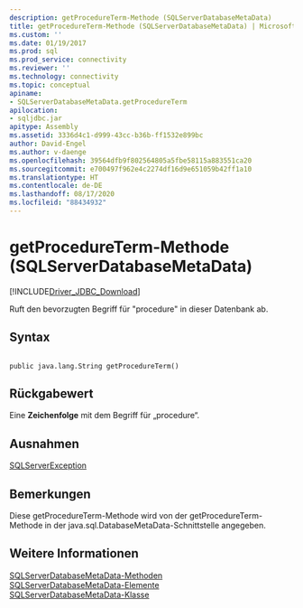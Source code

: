 ```yaml
---
description: getProcedureTerm-Methode (SQLServerDatabaseMetaData)
title: getProcedureTerm-Methode (SQLServerDatabaseMetaData) | Microsoft-Dokumentation
ms.custom: ''
ms.date: 01/19/2017
ms.prod: sql
ms.prod_service: connectivity
ms.reviewer: ''
ms.technology: connectivity
ms.topic: conceptual
apiname:
- SQLServerDatabaseMetaData.getProcedureTerm
apilocation:
- sqljdbc.jar
apitype: Assembly
ms.assetid: 3336d4c1-d999-43cc-b36b-ff1532e899bc
author: David-Engel
ms.author: v-daenge
ms.openlocfilehash: 39564dfb9f802564805a5fbe58115a883551ca20
ms.sourcegitcommit: e700497f962e4c2274df16d9e651059b42ff1a10
ms.translationtype: HT
ms.contentlocale: de-DE
ms.lasthandoff: 08/17/2020
ms.locfileid: "88434932"
---
```

# <a name="getprocedureterm-method-sqlserverdatabasemetadata"></a>getProcedureTerm-Methode (SQLServerDatabaseMetaData)
[!INCLUDE[Driver_JDBC_Download](../../../includes/driver_jdbc_download.md)]

  Ruft den bevorzugten Begriff für "procedure" in dieser Datenbank ab.  
  
## <a name="syntax"></a>Syntax  
  
```  
  
public java.lang.String getProcedureTerm()  
```  
  
## <a name="return-value"></a>Rückgabewert  
 Eine **Zeichenfolge** mit dem Begriff für „procedure“.  
  
## <a name="exceptions"></a>Ausnahmen  
 [SQLServerException](../../../connect/jdbc/reference/sqlserverexception-class.md)  
  
## <a name="remarks"></a>Bemerkungen  
 Diese getProcedureTerm-Methode wird von der getProcedureTerm-Methode in der java.sql.DatabaseMetaData-Schnittstelle angegeben.  
  
## <a name="see-also"></a>Weitere Informationen  
 [SQLServerDatabaseMetaData-Methoden](../../../connect/jdbc/reference/sqlserverdatabasemetadata-methods.md)   
 [SQLServerDatabaseMetaData-Elemente](../../../connect/jdbc/reference/sqlserverdatabasemetadata-members.md)   
 [SQLServerDatabaseMetaData-Klasse](../../../connect/jdbc/reference/sqlserverdatabasemetadata-class.md)  
  
  

